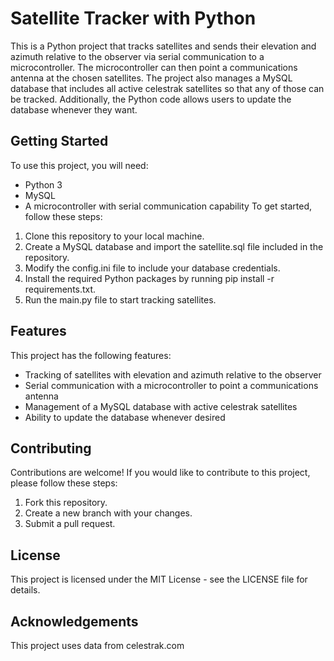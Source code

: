 # Satellite Tracker with Python
This is a Python project that tracks satellites and sends their elevation and azimuth relative to the observer via serial communication to a microcontroller. The
microcontroller can then point a communications antenna at the chosen satellites. The project also manages a MySQL database that includes all active celestrak 
satellites so that any of those can be tracked. Additionally, the Python code allows users to update the database whenever they want.
## Getting Started
To use this project, you will need:
* Python 3
* MySQL
* A microcontroller with serial communication capability
To get started, follow these steps:
1. Clone this repository to your local machine.
2. Create a MySQL database and import the satellite.sql file included in the repository.
3. Modify the config.ini file to include your database credentials.
4. Install the required Python packages by running pip install -r requirements.txt.
5. Run the main.py file to start tracking satellites.
## Features
This project has the following features:
* Tracking of satellites with elevation and azimuth relative to the observer
* Serial communication with a microcontroller to point a communications antenna
* Management of a MySQL database with active celestrak satellites
* Ability to update the database whenever desired
## Contributing
Contributions are welcome! If you would like to contribute to this project, please follow these steps:
1. Fork this repository.
2. Create a new branch with your changes.
3. Submit a pull request.
## License
This project is licensed under the MIT License - see the LICENSE file for details.
## Acknowledgements
This project uses data from celestrak.com
